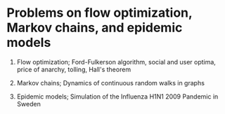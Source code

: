 # Problems on flow optimization, Markov chains, and epidemic models

1. Flow optimization; Ford-Fulkerson algorithm, social and user optima, price of anarchy, tolling, Hall's theorem

2. Markov chains; Dynamics of continuous random walks in graphs

3. Epidemic models; Simulation of the Influenza H1N1 2009 Pandemic in Sweden
